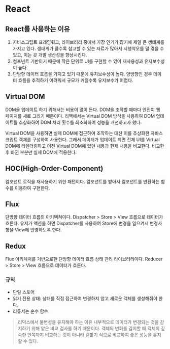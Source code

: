# React

## React를 사용하는 이유

1. 자바스크립트 프레임워크, 라이브러리 중에서 가장 인기가 많기에 제일 큰 생태계를 가지고 있다. 생태계가 클수록 참고할 수 있는 자료가 많아서 시행착오를 덜 겪을 수 있고, 이는 곳 개발 생산성을 향상시킨다.
2. 컴포넌트 기반이기 때문에 작은 단위로 UI를 구현할 수 있어 재사용성과 유지보수성이 높다.
3. 단방향 데이터 흐름을 가지고 있기 때문에 유지보수성이 높다. 양방향인 경우 데이터 흐름을 추적하기 어려워서 규모가 커질수록 유지보수가 어렵다.

## Virtual DOM

DOM을 업데이트 하기 위해서는 비용이 많이 든다. DOM을 조작할 때마다 엔진이 웹 페이지를 새로 그리기 때문이다. 리액에서는 Virtual DOM 방식을 사용하여 DOM 업데이트를 추상화하여 DOM 처리 횟수를 최소화하여 성능을 개선하고자 했다.

Virtual DOM을 사용하면 실제 DOM에 접근하여 조작하는 대신 이를 추상화한 자바스크립트 객체를 구성하여 사용한다. 그래서 데이터가 업데이트 되면 전체 UI를 Virtual DOM에 리렌더링하고 이전 Virtual DOM에 있던 내용과 현재 내용을 비교한다. 비교한 후 바뀐 부분만 실제 DOM에 적용한다.

## HOC(High-Order-Component)

컴포넌트 로직을 재사용하기 위한 패턴이다. 컴포넌트를 받아서 컴포넌트를 반환하는 함수를 이용하여 구현한다.

## Flux

단방향 데이터 흐름의 아키텍쳐이다. Dispatcher > Store > View 흐름으로 데이터가 흐른다. 유저가 액션을 하면 Dispatcher를 사용하여 Store에 변경을 일으켜서 변경사항을 View에 반영하도록 한다.

## Redux

Flux 아키텍처를 기반으로한 단방향 데이터 흐름 상태 관리 라이브러리이다. Reducer > Store > View 흐름으로 데이터가 흐른다.

### 규칙

- 단일 스토어
- 읽기 전용 상태: 상태를 직접 접근하여 변경하지 않고 새로운 객체를 생성해줘야 한다.
- 리듀서는 순수 함수

> 리덕스에서 불변성을 유지해야 하는 이유
> 내부적으로 데이터가 변경되는 것을 감지하기 위해 얕은 비교 검사를 하기 때문이다. 객체의 변화를 감지할 때 객체의 깊숙한 안쪽까지 비교하는 것이 아니라 겉핥기 식으로 비교하여 좋은 성능을 유지할 수 있다.
